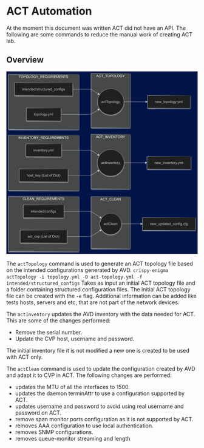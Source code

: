 # ACT Automation

At the moment this document was written ACT did not have an API.
The following are some commands to reduce the manual work of creating ACT lab.

## Overview

![ACT Automation](images/act-main.jpg)

The `actTopology` command is used to generate an ACT topology file based on the intended configurations generated by AVD.
`crispy-enigma actTopology -i topology.yml -O act-topology.yml -f intended/structured_configs`
Takes as input an initial ACT topology file and a folder containing structured configuration files. The initial ACT topology file can be created with the `-e` flag. Additional information can be added like tests hosts, servers and etc, that are not part of the network devices.

The `actInventory` updates the AVD inventory with the data needed for ACT. This are some of the changes performed:

- Remove the serial number.
- Update the CVP host, username and password.

The initial inventory file it is not modified a new one is created to be used with ACT only.

The `actClean` command is used to update the configuration created by AVD and adapt it to CVP in ACT.
The following changes are performed:

- updates the MTU of all the interfaces to 1500.
- updates the daemon terminAttr to use a configuration supported by ACT.
- updates username and password to avoid using real username and password on ACT.
- remove span monitor ports configuration as it is not supported by ACT.
- removes AAA configuration to use local authentication.
- removes SNMP configurations.
- removes queue-monitor streaming and length
